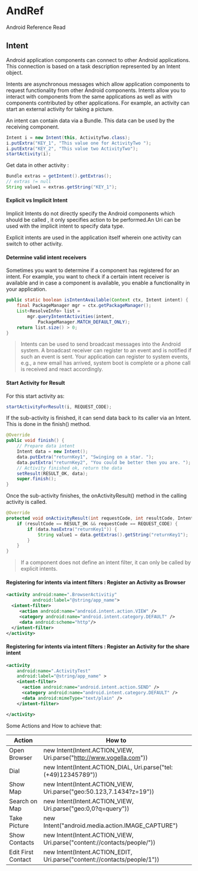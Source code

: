 # AndRef
Android Reference Read

Intent
---
Android application components can connect to other Android applications. This connection is based on a task description represented by an Intent object.

Intents are asynchronous messages which allow application components to request functionality from other Android components. Intents allow you to interact with components from the same applications as well as with components contributed by other applications. For example, an activity can start an external activity for taking a picture.

An intent can contain data via a Bundle. This data can be used by the receiving component.

```java
Intent i = new Intent(this, ActivityTwo.class);
i.putExtra("KEY_1", "This value one for ActivityTwo ");
i.putExtra("KEY_2", "This value two ActivityTwo");
startActivity(i);
```

Get data in other activity :
```java
Bundle extras = getIntent().getExtras();
// extras != null
String value1 = extras.getString("KEY_1");
```
#### Explicit vs Implicit Intent
Implicit Intents do not directly specify the Android components which should be called , it only specifies action to be performed.An Uri can be used with the implicit intent to specify data type.

Explicit intents are used in the application itself wherein one activity can switch to other activity.

#### Determine valid intent receivers
Sometimes you want to determine if a component has registered for an intent. For example, you want to check if a certain intent receiver is available and in case a component is available, you enable a functionality in your application.
```java
public static boolean isIntentAvailable(Context ctx, Intent intent) {
    final PackageManager mgr = ctx.getPackageManager();
    List<ResolveInfo> list =
        mgr.queryIntentActivities(intent,
            PackageManager.MATCH_DEFAULT_ONLY);
    return list.size() > 0;
}
```
> Intents can be used to send broadcast messages into the Android system. A broadcast receiver can register to an event and is notified if such an event is sent.
> Your application can register to system events, e.g., a new email has arrived, system boot is complete or a phone call is received and react accordingly.
#### Start Activity for Result
For this start activity as:
```java
startActivityForResult(i, REQUEST_CODE);
```

If the sub-activity is finished, it can send data back to its caller via an Intent. This is done in the finish() method.

```java
@Override
public void finish() {
    // Prepare data intent
    Intent data = new Intent();
    data.putExtra("returnKey1", "Swinging on a star. ");
    data.putExtra("returnKey2", "You could be better then you are. ");
    // Activity finished ok, return the data
    setResult(RESULT_OK, data);
    super.finish();
}
```

Once the sub-activity finishes, the onActivityResult() method in the calling activity is called.
```java
@Override
protected void onActivityResult(int requestCode, int resultCode, Intent data) {
    if (resultCode == RESULT_OK && requestCode == REQUEST_CODE) {
        if (data.hasExtra("returnKey1")) {
            String value1 = data.getExtras().getString("returnKey1");
        }
    }
}
```

> If a component does not define an intent filter, it can only be called by explicit intents.
#### Registering for intents via intent filters : Register an Activity as Browser

```xml 
<activity android:name=".BrowserActivitiy"
          android:label="@string/app_name">
  <intent-filter>
     <action android:name="android.intent.action.VIEW" />
     <category android:name="android.intent.category.DEFAULT" />
     <data android:scheme="http"/>
  </intent-filter>
</activity>
```

#### Registering for intents via intent filters : Register an Activity for the share intent
```xml 
<activity
    android:name=".ActivityTest"
    android:label="@string/app_name" >
    <intent-filter>
      <action android:name="android.intent.action.SEND" />
      <category android:name="android.intent.category.DEFAULT" />
      <data android:mimeType="text/plain" />
    </intent-filter>

</activity>
```

Some Actions and How to achieve that: 

 Action | How to 
 ------ | ------ 
 Open Browser | new Intent(Intent.ACTION_VIEW, Uri.parse("http://www.vogella.com"))
 Dial | new Intent(Intent.ACTION_DIAL, Uri.parse("tel:(+49)12345789"))
 Show Map | new Intent(Intent.ACTION_VIEW, Uri.parse("geo:50.123,7.1434?z=19"))
 Search on Map | new Intent(Intent.ACTION_VIEW, Uri.parse("geo:0,0?q=query"))
 Take Picture | new Intent("android.media.action.IMAGE_CAPTURE")
 Show Contacts | new Intent(Intent.ACTION_VIEW, Uri.parse("content://contacts/people/"))
 Edit First Contact | new Intent(Intent.ACTION_EDIT, Uri.parse("content://contacts/people/1"))
